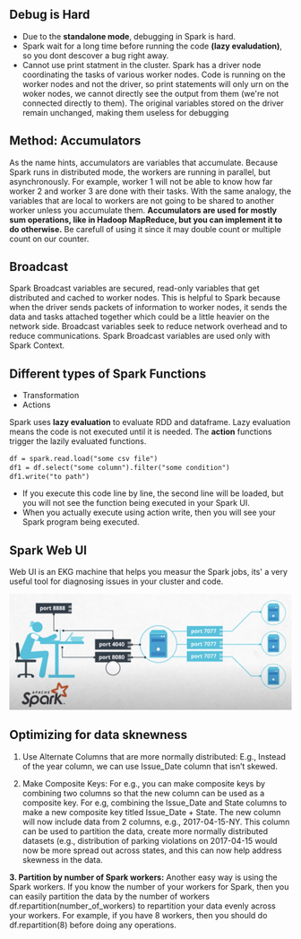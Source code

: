 ## Debug is Hard
- Due to the **standalone mode**, debugging in Spark is hard. 
- Spark wait for a long time before running the code **(lazy evaludation)**, so you dont descover a bug right away.
- Cannot use print statment in the cluster. Spark has a driver node coordinating the tasks of various worker nodes. Code is running on the worker nodes and not the driver, so print statements will only urn on the woker nodes, we cannot directly see the output from them (we're not connected directly to them). The original variables stored on the driver remain unchanged, making them useless for debugging

## Method: Accumulators
As the name hints, accumulators are variables that accumulate. Because Spark runs in distributed mode, the workers are running in parallel, but asynchronously. For example, worker 1 will not be able to know how far worker 2 and worker 3 are done with their tasks. With the same analogy, the variables that are local to workers are not going to be shared to another worker unless you accumulate them. **Accumulators are used for mostly sum operations, like in Hadoop MapReduce, but you can implement it to do otherwise.** Be carefull of using it since it may double count or multiple count on our counter.

## Broadcast
Spark Broadcast variables are secured, read-only variables that get distributed and cached to worker nodes. This is helpful to Spark because when the driver sends packets of information to worker nodes, it sends the data and tasks attached together which could be a little heavier on the network side. Broadcast variables seek to reduce network overhead and to reduce communications. Spark Broadcast variables are used only with Spark Context.

## Different types of Spark Functions
- Transformation
- Actions

Spark uses **lazy evaluation** to evaluate RDD and dataframe. Lazy evaluation means the code is not executed until it is needed. The **action** functions trigger the lazily evaluated functions.

```
df = spark.read.load("some csv file")
df1 = df.select("some column").filter("some condition")
df1.write("to path")
```

- If you execute this code line by line, the second line will be loaded, but you will not see the function being executed in your Spark UI.
- When you actually execute using action write, then you will see your Spark program being executed.

## Spark Web UI
Web UI is an EKG machine that helps you measur the Spark jobs, its' a very useful tool for diagnosing issues in your cluster and code.

![image](/imgs/spark_ports.png)

## Optimizing for data sknewness
1. Use Alternate Columns that are more normally distributed:
E.g., Instead of the year column, we can use Issue_Date column that isn’t skewed.

2. Make Composite Keys:
For e.g., you can make composite keys by combining two columns so that the new column can be used as a composite key. For e.g, combining the Issue_Date and State columns to make a new composite key titled Issue_Date + State. The new column will now include data from 2 columns, e.g., 2017-04-15-NY. This column can be used to partition the data, create more normally distributed datasets (e.g., distribution of parking violations on 2017-04-15 would now be more spread out across states, and this can now help address skewness in the data.

**3. Partition by number of Spark workers:**
Another easy way is using the Spark workers. If you know the number of your workers for Spark, then you can easily partition the data by the number of workers df.repartition(number_of_workers) to repartition your data evenly across your workers. For example, if you have 8 workers, then you should do df.repartition(8) before doing any operations.
